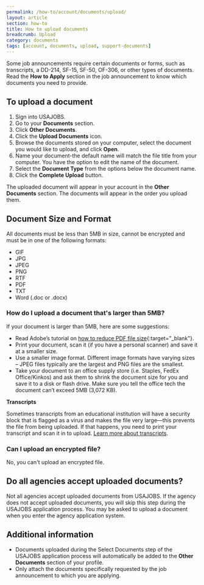 ```yaml
---
permalink: /how-to/account/documents/upload/
layout: article
section: how-to
title: How to upload documents
breadcrumb: Upload
category: documents
tags: [account, documents, upload, support-documents]
---
```


Some job announcements require certain documents or forms, such as transcripts, a DD-214, SF-15, SF-50, OF-306, or other types of documents. Read the **How to Apply** section in the job announcement to know which documents you need to provide.  

## To upload a document

1.  Sign into USAJOBS.
2.	Go to your **Documents** section.
3.	Click **Other Documents**.
4.	Click the **Upload Documents** icon.
5.	Browse the documents stored on your computer, select the document you would like to upload, and click **Open**.
6.	Name your document-the default name will match the file title from your computer. You have the option to edit the name of the document.
7.	Select the **Document Type** from the options below the document name.  
8.	Click the **Complete Upload** button.

The uploaded document will appear in your account in the **Other Documents** section. The documents will appear in the order you upload them.

## Document Size and Format

All documents must be less than 5MB in size, cannot be encrypted and must be in one of the following formats:

* GIF
* JPG
* JPEG
* PNG
* RTF
* PDF
* TXT
* Word (.doc or .docx)

### How do I upload a document that's larger than 5MB?

If your document is larger than 5MB, here are some suggestions:

* Read Adobe’s tutorial on [how to reduce PDF file size](https://acrobatusers.com/tutorials/reducing-file-size){:target="_blank"}.
* Print your document, scan it (if you have a personal scanner) and save it at a smaller size.
* Use a smaller image format. Different image formats have varying sizes – JPEG files typically are the largest and PNG files are the smallest.
* Take your document to an office supply store (i.e. Staples, FedEx Office/Kinkos) and ask them to shrink the document size for you and save it to a disk or flash drive. Make sure you tell the office tech the document can’t exceed 5MB (3,072 KB).

**Transcripts**

Sometimes transcripts from an educational institution will have a security block that is flagged as a virus and makes the file very large—this prevents the file from being uploaded. If that happens, you need to print your transcript and scan it in to upload. [Learn more about transcripts](../../../../working-in-government/unique-hiring-paths/students/transcripts/).

### Can I upload an encrypted file?
No, you can't upload an encrypted file.


## Do all agencies accept uploaded documents?
Not all agencies accept uploaded documents from USAJOBS.  If the agency does not accept uploaded documents, you will skip this step during the USAJOBS application process.  You may be asked to upload a document when you enter the agency application system.

## Additional information

* Documents uploaded during the Select Documents step of the USAJOBS application process will automatically be added to the **Other Documents** section of your profile.
* Only attach the documents specifically requested by the job announcement to which you are applying.
